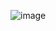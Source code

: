 ![image](https://user-images.githubusercontent.com/68263452/116578054-a5c9fd00-a92e-11eb-9c29-d46e5e748614.png)
